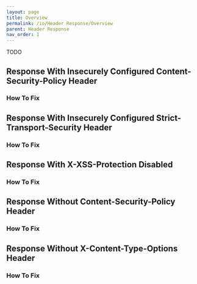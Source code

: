 ```yaml
---
layout: page
title: Overview
permalink: /io/Header Response/Overview
parent: Header Response
nav_order: 1
---
```


TODO

## Response With Insecurely Configured Content-Security-Policy Header

### How To Fix





## Response With Insecurely Configured Strict-Transport-Security Header

### How To Fix



## Response With X-XSS-Protection Disabled

### How To Fix


## Response Without Content-Security-Policy Header

### How To Fix


## Response Without X-Content-Type-Options Header

### How To Fix